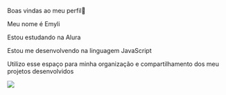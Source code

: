 Boas vindas ao meu perfil🥑

Meu nome é Emyli

Estou estudando na Alura

Estou me desenvolvendo na linguagem JavaScript

Utilizo esse espaço para minha organização e compartilhamento dos meu projetos desenvolvidos


![](https://media1.tenor.com/m/JcuSfsgy_IoAAAAC/goku-dragon-ball.gif)
